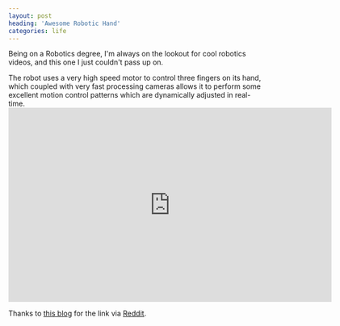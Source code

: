 ```yaml
---
layout: post
heading: 'Awesome Robotic Hand'
categories: life
---
```


Being on a Robotics degree, I'm always on the lookout for cool robotics videos, and this one I just couldn't pass up on.

The robot uses a very high speed motor to control three fingers on its hand, which coupled with very fast processing cameras allows it to perform some excellent motion control patterns which are dynamically adjusted in real-time.<span class="youtube"><iframe title="YouTube video player" class="youtube-player" type="text/html" width="640" height="385" src="http://www.youtube.com/embed/-KxjVlaLBmk?wmode=transparent&amp;fs=1&amp;hl=en&amp;modestbranding=1&amp;iv_load_policy=3&amp;showsearch=0&amp;rel=0&amp;theme=dark&amp;hd=1" frameborder="0" allowfullscreen=""></iframe></span>

Thanks to [this blog](http://www.hizook.com/blog/2009/08/03/high-speed-robot-hand-demonstrates-dexterity-and-skillful-manipulation) for the link via [Reddit](http://reddit.com).